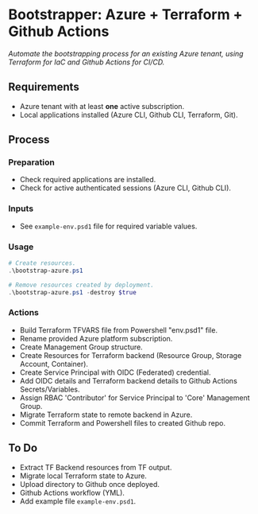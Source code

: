 # Bootstrapper: Azure + Terraform + Github Actions

_Automate the bootstrapping process for an existing Azure tenant, using Terraform for IaC and Github Actions for CI/CD._

## Requirements

- Azure tenant with at least **one** active subscription.
- Local applications installed (Azure CLI, Github CLI, Terraform, Git).

## Process

### Preparation
- Check required applications are installed.
- Check for active authenticated sessions (Azure CLI, Github CLI).

### Inputs
- See `example-env.psd1` file for required variable values.

### Usage

```powershell
# Create resources.
.\bootstrap-azure.ps1

# Remove resources created by deployment.
.\bootstrap-azure.ps1 -destroy $true
```

### Actions
- Build Terraform TFVARS file from Powershell "env.psd1" file.
- Rename provided Azure platform subscription.
- Create Management Group structure.
- Create Resources for Terraform backend (Resource Group, Storage Account, Container).
- Create Service Principal with OIDC (Federated) credential.
- Add OIDC details and Terraform backend details to Github Actions Secrets/Variables.
- Assign RBAC 'Contributor' for Service Principal to 'Core' Management Group.
- Migrate Terraform state to remote backend in Azure.
- Commit Terraform and Powershell files to created Github repo.

## To Do

- Extract TF Backend resources from TF output.
- Migrate local Terraform state to Azure.
- Upload directory to Github once deployed.
- Github Actions workflow (YML).
- Add example file `example-env.psd1`.

